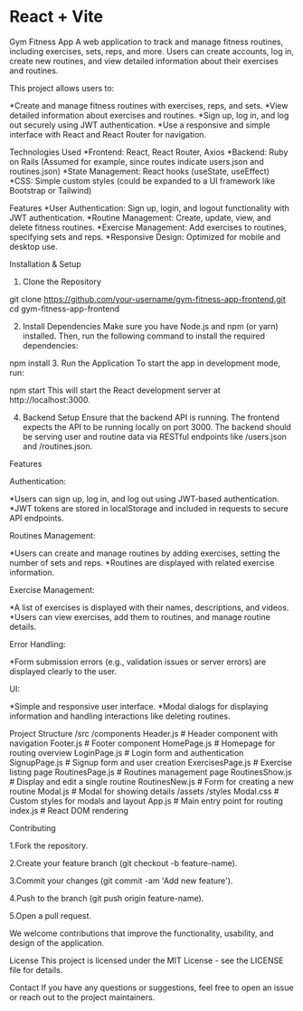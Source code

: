 # React + Vite

Gym Fitness App
A web application to track and manage fitness routines, including exercises, sets, reps, and more. Users can create accounts, log in, create new routines, and view detailed information about their exercises and routines.

This project allows users to:

*Create and manage fitness routines with exercises, reps, and sets.
*View detailed information about exercises and routines.
*Sign up, log in, and log out securely using JWT authentication.
*Use a responsive and simple interface with React and React Router for navigation.

Technologies Used
*Frontend: React, React Router, Axios
*Backend: Ruby on Rails (Assumed for example, since routes indicate users.json and routines.json)
*State Management: React hooks (useState, useEffect)
*CSS: Simple custom styles (could be expanded to a UI framework like Bootstrap or Tailwind)

Features
*User Authentication: Sign up, login, and logout functionality with JWT authentication.
*Routine Management: Create, update, view, and delete fitness routines.
*Exercise Management: Add exercises to routines, specifying sets and reps.
*Responsive Design: Optimized for mobile and desktop use.

Installation & Setup

1. Clone the Repository

git clone https://github.com/your-username/gym-fitness-app-frontend.git
cd gym-fitness-app-frontend

2. Install Dependencies
Make sure you have Node.js and npm (or yarn) installed. Then, run the following command to install the required dependencies:

npm install
3. Run the Application
To start the app in development mode, run:

npm start
This will start the React development server at http://localhost:3000.

4. Backend Setup
Ensure that the backend API is running. The frontend expects the API to be running locally on port 3000. The backend should be serving user and routine data via RESTful endpoints like /users.json and /routines.json.

Features

Authentication:

*Users can sign up, log in, and log out using JWT-based authentication.
*JWT tokens are stored in localStorage and included in requests to secure API endpoints.

Routines Management:

*Users can create and manage routines by adding exercises, setting the number of sets and reps.
*Routines are displayed with related exercise information.

Exercise Management:

*A list of exercises is displayed with their names, descriptions, and videos.
*Users can view exercises, add them to routines, and manage routine details.

Error Handling:

*Form submission errors (e.g., validation issues or server errors) are displayed clearly to the user.

UI:

*Simple and responsive user interface.
*Modal dialogs for displaying information and handling interactions like deleting routines.


Project Structure
/src
  /components
    Header.js            # Header component with navigation
    Footer.js            # Footer component
    HomePage.js          # Homepage for routing overview
    LoginPage.js         # Login form and authentication
    SignupPage.js        # Signup form and user creation
    ExercisesPage.js     # Exercise listing page
    RoutinesPage.js      # Routines management page
    RoutinesShow.js      # Display and edit a single routine
    RoutinesNew.js       # Form for creating a new routine
    Modal.js             # Modal for showing details
  /assets
    /styles
      Modal.css          # Custom styles for modals and layout
  App.js                 # Main entry point for routing
  index.js               # React DOM rendering

Contributing

1.Fork the repository.

2.Create your feature branch (git checkout -b feature-name).

3.Commit your changes (git commit -am 'Add new feature').

4.Push to the branch (git push origin feature-name).

5.Open a pull request.

We welcome contributions that improve the functionality, usability, and design of the application.

License
This project is licensed under the MIT License - see the LICENSE file for details.

Contact
If you have any questions or suggestions, feel free to open an issue or reach out to the project maintainers.
